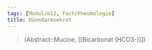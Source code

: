 ```yaml
---
tags: [Modul/m12, Fach/Pneumologie]
title: Dünndarmsekret
---
```

> (Abstract::Mucine, [[Bicarbonat (HCO3-)]])